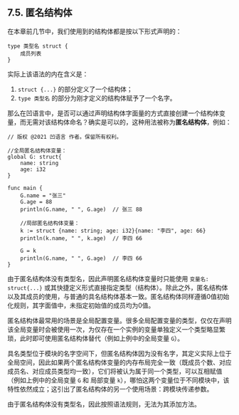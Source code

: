## 7.5. 匿名结构体

在本章前几节中，我们使用到的结构体都是按以下形式声明的：
```wa
type 类型名 struct {
    成员列表
}
```

实际上该语法的内在含义是：
1. `struct {...}` 的部分定义了一个结构体；
1. `type 类型名` 的部分为刚才定义的结构体赋予了一个名字。

那么在凹语言中，是否可以通过声明结构体字面量的方式直接创建一个结构体变量，而无需对该结构体命名？确实是可以的，这种用法被称为**匿名结构体**，例如：
```wa
// 版权 @2021 凹语言 作者。保留所有权利。

//全局匿名结构体变量：
global G: struct{
    name: string
    age: i32
}

func main {
    G.name = "张三"
    G.age = 88
    println(G.name, " ", G.age)  // 张三 88

    //局部匿名结构体变量：
    k := struct {name: string; age: i32}{name: "李四", age: 66}
    println(k.name, " ", k.age)  // 李四 66

    G = k
    println(G.name, " ", G.age)  // 李四 66
}
```

由于匿名结构体没有类型名，因此声明匿名结构体变量时只能使用 `变量名: struct{...}` 或其快捷定义形式直接指定类型（结构体）。除此之外，匿名结构体以及其成员的使用，与普通的具名结构体基本一致。匿名结构体同样遵循0值初始化规则，其字面值中，未指定初始值的成员均为0值。

匿名结构体最常用的场景是全局配置变量。很多全局配置变量的类型，仅仅在声明该全局变量时会被使用一次，为仅存在一个实例的变量单独定义一个类型略显繁琐，此时即可使用匿名结构体替代（例如上例中的全局变量 `G`）。

具名类型位于模块的名字空间下，但匿名结构体因为没有名字，其定义实际上位于全局空间，因此如果两个匿名结构体变量的内存布局完全一致（既成员个数、对应成员名、对应成员类型均一致），它们将被认为属于同一个类型，可以互相赋值（例如上例中的全局变量 `G` 和 局部变量 `k`），哪怕这两个变量位于不同模块中，该特性依然成立；这引出了匿名结构体的另一个使用场景：跨模块传递参数。

由于匿名结构体没有类型名，因此按照语法规则，无法为其添加方法。